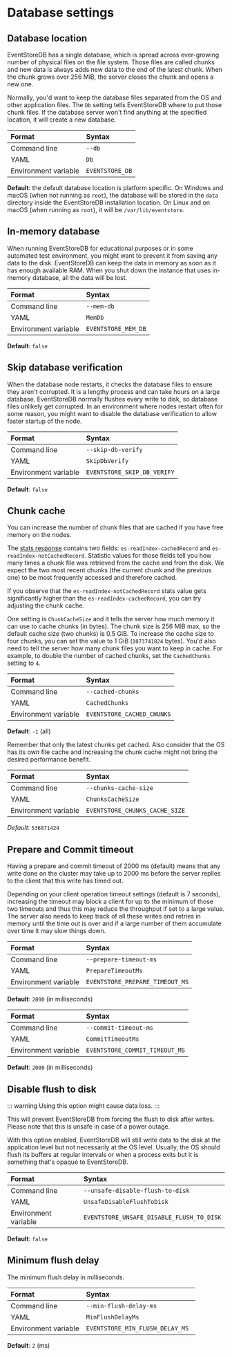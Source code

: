 # Database settings

## Database location

EventStoreDB has a single database, which is spread across ever-growing number of physical files on the file system. Those files are called chunks and new data is always adds new data to the end of the latest chunk. When the chunk grows over 256 MiB, the server closes the chunk and opens a new one.

Normally, you'd want to keep the database files separated from the OS and other application files. The `Db` setting tells EventStoreDB where to put those chunk files. If the database server won't find anything at the specified location, it will create a new database.

| Format               | Syntax |
| :------------------- | :----- |
| Command line         | `--db` |
| YAML                 | `Db` |
| Environment variable | `EVENTSTORE_DB` | 

**Default**: the default database location is platform specific. On Windows and macOS (when not running as `root`), the database will be stored in the `data` directory inside the EventStoreDB installation location. On Linux and on macOS (when running as `root`), it will be `/var/lib/eventstore`. 

## In-memory database

When running EventStoreDB for educational purposes or in some automated test environment, you might want to prevent it from saving any data to the disk. EventStoreDB can keep the data in memory as soon as it has enough available RAM. When you shut down the instance that uses in-memory database, all the data will be lost.

| Format               | Syntax |
| :------------------- | :----- |
| Command line         | `--mem-db` |
| YAML                 | `MemDb` |
| Environment variable | `EVENTSTORE_MEM_DB` | 

**Default**: `false`

## Skip database verification

When the database node restarts, it checks the database files to ensure they aren't corrupted. It is a lengthy process and can take hours on a large database. EventStoreDB normally flushes every write to disk, so database files unlikely get corrupted. In an environment where nodes restart often for some reason, you might want to disable the database verification to allow faster startup of the node.

| Format               | Syntax |
| :------------------- | :----- |
| Command line         | `--skip-db-verify` |
| YAML                 | `SkipDbVerify` |
| Environment variable | `EVENTSTORE_SKIP_DB_VERIFY` | 

**Default**: `false`

## Chunk cache

You can increase the number of chunk files that are cached if you have free memory on the nodes. 

The [stats response](../diagnostics/stats.md#stats-and-metrics) contains two fields: `es-readIndex-cachedRecord` and `es-readIndex-notCachedRecord`. Statistic values for those fields tell you how many times a chunk file was retrieved from the cache and from the disk. We expect the two most recent chunks (the current chunk and the previous one) to be most frequently accessed and therefore cached.

If you observe that the `es-readIndex-notCachedRecord` stats value gets significantly higher than the `es-readIndex-cachedRecord`, you can try adjusting the chunk cache.

One setting is `ChunkCacheSize` and it tells the server how much memory it can use to cache chunks (in bytes). The chunk size is 256 MiB max, so the default cache size (two chunks) is 0.5 GiB. To increase the cache size to four chunks, you can set the value to 1 GiB (`1073741824` bytes). You'd also need to tell the server how many chunk files you want to keep in cache. For example, to double the number of cached chunks, set the `CachedChunks` setting to `4`.

| Format               | Syntax |
| :------------------- | :----- |
| Command line         | `--cached-chunks` |
| YAML                 | `CachedChunks ` |
| Environment variable | `EVENTSTORE_CACHED_CHUNKS` | 

**Default**: `-1` (all)

Remember that only the latest chunks get cached. Also consider that the OS has its own file cache and increasing the chunk cache might not bring the desired performance benefit.

| Format               | Syntax |
| :------------------- | :----- |
| Command line         | `--chunks-cache-size` |
| YAML                 | `ChunksCacheSize ` |
| Environment variable | `EVENTSTORE_CHUNKS_CACHE_SIZE` | 

*Default*: `536871424`

## Prepare and Commit timeout

Having a prepare and commit timeout of 2000 ms (default) means that any write done on the cluster may take up to 2000 ms before the server replies to the client that this write has timed out.

Depending on your client operation timeout settings (default is 7 seconds), increasing the timeout may block a client for up to the minimum of those two timeouts and thus this may reduce the throughput if set to a large value. The server also needs to keep track of all these writes and retries in memory until the time out is over and if a large number of them accumulate over time it may slow things down.

| Format               | Syntax |
| :------------------- | :----- |
| Command line         | `--prepare-timeout-ms` |
| YAML                 | `PrepareTimeoutMs` |
| Environment variable | `EVENTSTORE_PREPARE_TIMEOUT_MS` |

**Default**: `2000` (in milliseconds)

| Format               | Syntax |
| :------------------- | :----- |
| Command line         | `--commit-timeout-ms` |
| YAML                 | `CommitTimeoutMs` |
| Environment variable | `EVENTSTORE_COMMIT_TIMEOUT_MS` |

**Default**: `2000` (in milliseconds)

## Disable flush to disk

::: warning
Using this option might cause data loss.
:::

This will prevent EventStoreDB from forcing the flush to disk after writes. Please note that this is unsafe in case of a power outage.

With this option enabled, EventStoreDB will still write data to the disk at the application level but not necessarily at the OS level. Usually, the OS should flush its buffers at regular intervals or when a process exits but it is something that's opaque to EventStoreDB.

| Format               | Syntax |
| :------------------- | :----- |
| Command line         | `--unsafe-disable-flush-to-disk` |
| YAML                 | `UnsafeDisableFlushToDisk` |
| Environment variable | `EVENTSTORE_UNSAFE_DISABLE_FLUSH_TO_DISK` | 

**Default**: `false`

## Minimum flush delay

The minimum flush delay in milliseconds.
<!-- TODO -->

| Format               | Syntax |
| :------------------- | :----- |
| Command line         | `--min-flush-delay-ms` |
| YAML                 | `MinFlushDelayMs` |
| Environment variable | `EVENTSTORE_MIN_FLUSH_DELAY_MS ` | 

**Default**: `2` (ms)





